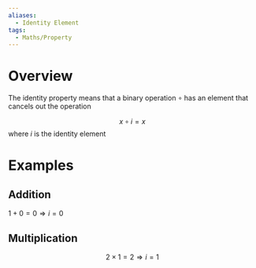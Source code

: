 ```yaml
---
aliases:
  - Identity Element
tags:
  - Maths/Property
---
```

# Overview
The identity property means that a binary operation $\circ$ has an element that cancels out the operation

$$x \circ i = x$$
where $i$ is the identity element

# Examples
## Addition
$1 + 0 = 0 \Rightarrow i = 0$

## Multiplication
$$2 \times 1 = 2 \Rightarrow i = 1$$